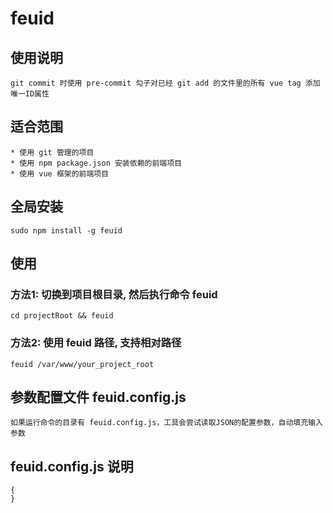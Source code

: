 
# feuid

## 使用说明
    git commit 时使用 pre-commit 勾子对已经 git add 的文件里的所有 vue tag 添加唯一ID属性
    
## 适合范围
    * 使用 git 管理的项目
    * 使用 npm package.json 安装依赖的前端项目
    * 使用 vue 框架的前端项目

## 全局安装
    sudo npm install -g feuid

## 使用
### 方法1: 切换到项目根目录, 然后执行命令 feuid
    cd projectRoot && feuid

### 方法2: 使用 feuid 路径, 支持相对路径
    feuid /var/www/your_project_root

## 参数配置文件 feuid.config.js
	如果运行命令的目录有 feuid.config.js，工具会尝试读取JSON的配置参数，自动填充输入参数

## feuid.config.js 说明
	{
	}
